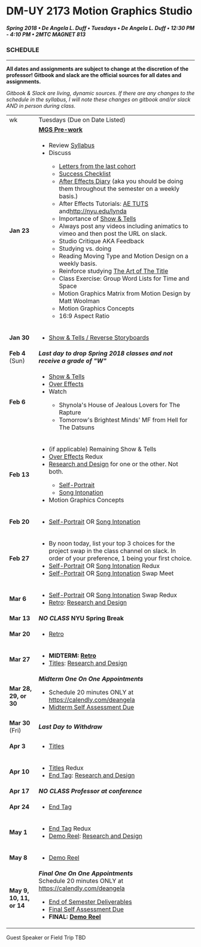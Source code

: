 # DM-UY 2173 Motion Graphics Studio
##### Spring 2018 • De Angela L. Duff • Tuesdays • De Angela L. Duff • 12:30 PM - 4:10 PM • 2MTC MAGNET 813

### SCHEDULE

---

**All dates and assignments are subject to change at the discretion of the professor! Gitbook and slack are the official sources for all dates and assignments.**

*Gitbook &amp; Slack are living, dynamic sources. If there are any changes to the schedule in the syllabus, I will note these changes on gitbook and/or slack AND in person during class.*

<table>
<tr>
<td>wk</td>
<td>Tuesdays (Due on Date Listed)</td>
</tr>

<tr>
<td></td>
<td><strong><a href="mgs_pre_work.md">MGS Pre-work</a></strong></td>
</tr>

<tr>
<td><strong>Jan 23</strong></td>
<td>
<ul>
<li>Review <a href="syllabus.md">Syllabus</a></li>
<li>Discuss</li> 
    <ul>
    <li><a href="https://drive.google.com/drive/folders/1g_399hghxJb0ayg44Hj6pvXCB3k5rM42?usp=sharing">Letters from the last cohort</a></li>
    <li><a href="success.md">Success Checklist</a></li>
    <li><a href="after_effects_diary.md">After Effects Diary</a> (aka you should be doing them throughout the semester on a weekly basis.)</li>
    <li>After Effects Tutorials: <a href="ae_tuts.md">AE TUTS</a> and<a href="http://nyu.edu/lynda">http://nyu.edu/lynda</a>
    <li>Importance of <a href="https://deangela.gitbooks.io/motion-graphics-studio-spring-2017/content/show_and_tells.html">Show &amp; Tells</a></li>
    <li>Always post any videos including animatics to vimeo and then post the URL on slack.</li>
    <li>Studio Critique AKA Feedback</li>
    <li>Studying vs. doing</li>
    <li>Reading Moving Type and Motion Design on a weekly basis.</li>
    <li>Reinforce studying <a href="http://www.artofthetitle.com/" target="_blank">The Art of The Title</a></li>
    <li>Class Exercise: Group Word Lists for Time and Space</li>
    <li>Motion Graphics Matrix from Motion Design by Matt Woolman</li>
    <li>Motion Graphics Concepts</li>
    <li>16:9 Aspect Ratio</li>
    </ul>
</ul></td>
</tr>

<tr>
<td><strong>Jan 30</strong></td>
<td>
<ul>
<li><a href="show_and_tells.md">Show &amp; Tells / Reverse Storyboards</a></li>
</ul></td>
</tr>

<tr>
<td><strong>Feb 4</strong> (Sun)</td>
<td><strong><i>Last day to drop Spring 2018 classes and not receive a grade of "W"</i></strong></td>
</tr>

<tr>
<td><strong>Feb 6</strong></td>
<td valign="top">
<ul>
<li><a href="show_and_tells.md">Show &amp; Tells</a></li>
<li><a href="projects_overeffects.md">Over Effects</a></li>
<li>Watch</li>
    <ul>
    <li>Shynola's House of Jealous Lovers for The Rapture</li>
    <li>Tomorrow's Brightest Minds' MF from Hell for The Datsuns</li>
    </ul>
</ul></td>
</tr>

<tr>
<td><strong>Feb 13</strong></td>
<td>
<ul>
<li>(if applicable) Remaining Show &amp; Tells</li>
<li><a href="projects_overeffects.md">Over Effects</a> Redux</li>
<li><a href="process_documentation.md">Research and Design</a> for one or the other. Not both.</li>
    <ul>
    <li><a href="projects_self_portrait.md">Self-Portrait</a></li> 
    <li><a href="projects_song_intonation.md">Song Intonation</a></li>
    </ul>
<li>Motion Graphics Concepts</li>
</ul>
</td>
</tr>

<tr>
<td><strong>Feb 20</strong></td>
<td>
<ul>
<li><a href="projects_self_portrait.md">Self-Portrait</a> OR <a href="projects_song_intonation.md">Song Intonation</a></li>
</ul></td>
</tr>

<tr>
<td><strong>Feb 27</strong></td>
<td>
<ul>
<li>By noon today, list your top 3 choices for the project swap in the class channel on slack. In order of your preference, 1 being your first choice.</li>
<li><a href="projects_self_portrait.md">Self-Portrait</a> OR <a href="projects_song_intonation.md">Song Intonation</a> Redux</li>
<li><a href="projects_self_portrait.md">Self-Portrait</a> OR <a href="projects_song_intonation.md">Song Intonation</a> Swap Meet</li>
</ul></td>
</tr>

<tr>
<td><strong>Mar 6</strong></td>
<td>
<ul>
<li><a href="projects_self_portrait.md">Self-Portrait</a> OR <a href="projects_song_intonation.md">Song Intonation</a> Swap Redux
<li><a href="projects_retro.md">Retro</a>: <a href="process_documentation.md">Research and Design</a></li>
</ul></td>
</tr>

<tr>
<tr>
<td><strong>Mar 13</strong></td>
<td valign="top"><strong><i>NO CLASS</i> NYU Spring Break</strong></td>
</tr>

<tr>
<td><strong>Mar 20</strong></td>
<td><ul><li><a href="projects_retro.md">Retro</a></li></ul></td>
</tr>

<tr>
<td><strong>Mar 27</strong></td>
<td>
<ul>
<li><strong>MIDTERM: <a href="projects_retro.md">Retro</a></strong></li>
<li><a href="projects_titles.md">Titles</a>: <a href="process_documentation.md">Research and Design</a></li>
</ul>
</td>
</tr>

<tr>
<td><strong>Mar 28, 29, or 30</strong></td>
<td><strong><i>Midterm One On One Appointments</i></strong>
<ul>
<li>Schedule 20 minutes ONLY at <a href="https://calendly.com/deangela">https://calendly.com/deangela</a>
<li><a href="end_of_semester_deliverables.md">Midterm Self Assessment Due</a></li>
</ul></td>
</tr>

<tr>
<td><strong>Mar 30</strong> (Fri)</td>
<td><strong><i>Last Day to Withdraw</i></strong></td>
</tr>

<tr>
<td><strong>Apr 3</strong></td>
<td><ul>
<li><a href="projects_titles.md">Titles</a></li></ul></td>
</tr>

<tr>
<td><strong>Apr 10</strong></td>
<td>
<ul>
<li><a href="projects_titles.md">Titles</a> Redux</li>
<li><a href="projects_endtag.md">End Tag</a>: <a href="process_documentation.md">Research and Design</a></li>
</ul></td>
</tr>

<tr>
<td><strong>Apr 17</strong></td>
<td><strong><i>NO CLASS Professor at conference</i></strong></td>
</tr>

<tr>
<td><strong>Apr 24</strong></td>
<td>
<ul>
<li><a href="projects_endtag.md">End Tag</a></li>
</ul></td>
</tr>

<tr>
<td><strong>May 1</strong></td>
<td>
<ul>
<li><a href="projects_endtag.md">End Tag</a> Redux</li>
<li><a href="projects_demoreel.md">Demo Reel</a>: <a href="process_documentation.md">Research and Design</a></li>
</ul>
</td>
</tr>

<tr>
<td><strong>May 8</strong></td>
<td><ul><li><a href="projects_demo_reel.md">Demo Reel</a></li></ul></td>
</tr>

<tr>
<td><strong>May 9, 10, 11, or 14</strong></td>
<td><strong><i>Final One On One Appointments</i></strong><br>
Schedule 20 minutes ONLY at <a href="https://calendly.com/deangela">https://calendly.com/deangela</a>
<ul>
<li><a href="end_of_semester_deliverables.md">End of Semester Deliverables</a></li>
<li><a href="self_assessments.md">Final Self Assessment Due</a></li>
<li><strong>FINAL: <a href="projects_demo_reel.md">Demo Reel</a></strong></li>
</ul></td>
</tr>
</table>

Guest Speaker or Field Trip TBD